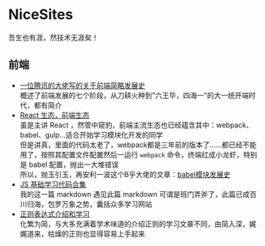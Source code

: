# NiceSites
吾生也有涯，然技术无涯矣！

## 前端
- [一位腾讯的大佬写的关于前端简略发展史](https://github.com/Huxpro/js-module-7day)   
概述了前端发展的七个阶段，从刀耕火种到"六王毕，四海一"的大一统开端时代，都有简介
- [React 生态，前端生态](https://github.com/BBiiaoao/reactjs101/blob/zh-CN/Ch01/react-ecosystem-introduction.md)   
虽是主讲 React ，然管中窥豹，前端主流生态也已经蕴含其中：webpack、babel、gulp...适合开始学习模块化开发的同学   
但是讲真，里面的代码太老了，webpack都是三年前的版本了……都已经不能用了，按照其配置文件配置然后一运行 ```webpack``` 命令，终端红成小龙虾，特别是 babel 配置，抛出一大堆错误   
所以，抛玉引玉，再安利一波这个B乎大佬的文章：[babel模块发展史](https://zhuanlan.zhihu.com/p/44174870)
- [JS 基础学习代码合集](https://github.com/stephentian/33-js-concepts)   
我的这一篇 markdown 遇见此篇 markdown 可谓是班门弄斧了，此篇已成百川归海，包罗万象之势，囊括众多学习网站
- [正则表达式介绍和学习](https://juejin.im/post/5cdcd42551882568651554e6)   
化繁为简，与大多充满着学术味道的介绍正则的学习文章不同，由简入深，娓娓道来，枯燥的正则也显得容易上手起来

